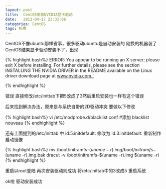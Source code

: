 ```yaml
---
layout: post
title:  CentOS安装NVIDIA显卡驱动
date:   2013-04-17 23:31:06
categories: CentOS
tags: 折腾
---
```


CentOS不像ubuntu那样省事，很多驱动ubuntu是自动安装的
刚换的机器装了CentOS结果显卡驱动安装不了，出现


{% highlight bash%}
ERROR: You appear to be running an X server; please exit X before
         installing.  For further details, please see the section INSTALLING
         THE NVIDIA DRIVER in the README available on the Linux driver
         download page at www.nvidia.com.`

{% endhighlight %}

错误 直接修改/etc/inittab下把5改成了3然后重启安装也一样有这个错误

后来找到解决办法，原来是与系统自带的2D驱动冲突
要做以下修改

{% highlight bash%}
vi /etc/modprobe.d/blacklist.conf
#添加
blacklist nouveau
{% endhighlight %}


还有上面提到的/etc/inittab 中 id:5:initdefault: 修改为 id:3:initdefault:
重新制作启动镜像

{% highlight bash%}
mv /boot/initramfs-$(uname -r).img /boot/initramfs-$(uname -r).img.bak
dracut -v /boot/initramfs-$(uname -r).img $(uname -r)
{% endhighlight %}


重启以root登陆
再次安装驱动则成功
将/etc/inittab中的3改成5 重启系统

ok啦 驱动安装成功
